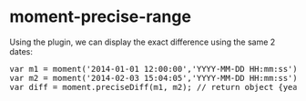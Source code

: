 # moment-precise-range
<p>
Using the plugin, we can display the exact difference using the same 2 dates:
</p>

<pre>
var m1 = moment('2014-01-01 12:00:00','YYYY-MM-DD HH:mm:ss');
var m2 = moment('2014-02-03 15:04:05','YYYY-MM-DD HH:mm:ss');
var diff = moment.preciseDiff(m1, m2); // return object {year: 0, month: 1, day: 2, hour: 3, minute: 4, second: 5}
</pre>

